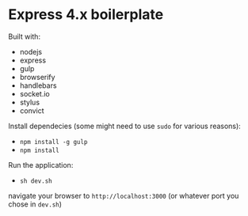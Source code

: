 Express 4.x boilerplate
=======================

Built with:
- nodejs
- express
- gulp
- browserify
- handlebars
- socket.io
- stylus
- convict

Install dependecies (some might need to use `sudo` for various reasons):
- `npm install -g gulp`
- `npm install`

Run the application:
- `sh dev.sh`

navigate your browser to `http://localhost:3000` (or whatever port you chose in `dev.sh`)